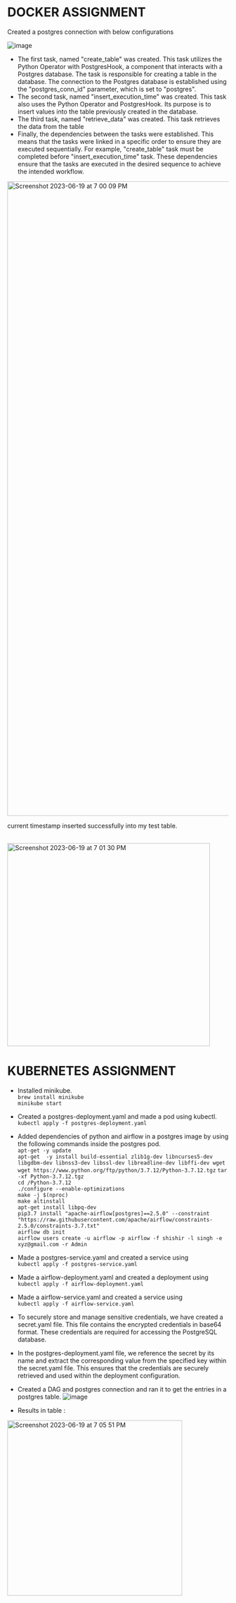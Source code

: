 # DOCKER ASSIGNMENT

Created a postgres connection with below configurations

![image](https://github.com/shishir474/docker_kubernetes_assignment/assets/57223710/eb5aada9-dff1-451d-ac31-e7493ed0cd03)


- The first task, named "create_table" was created. This task utilizes the Python Operator with PostgresHook, a component that interacts with a Postgres database. The task is responsible for creating a table in the database. The connection to the Postgres database is established using the "postgres_conn_id" parameter, which is set to "postgres".
- The second task, named "insert_execution_time" was created. This task also uses the Python Operator and PostgresHook. Its purpose is to insert values into the table previously created in the database.
- The third task, named "retrieve_data" was created. This task retrieves the data from the table
- Finally, the dependencies between the tasks were established. This means that the tasks were linked in a specific order to ensure they are executed sequentially. For example, "create_table" task must be completed before "insert_execution_time" task. These dependencies ensure that the tasks are executed in the desired sequence to achieve the intended workflow.

<img width="1440" alt="Screenshot 2023-06-19 at 7 00 09 PM" src="https://github.com/shishir474/docker_kubernetes_assignment/assets/57223710/1728032a-6587-496c-9bea-2c1d4f919da4">


 current timestamp inserted successfully into my test table.
 
 <br>
<img width="461" alt="Screenshot 2023-06-19 at 7 01 30 PM" src="https://github.com/shishir474/docker_kubernetes_assignment/assets/57223710/bd8c06fe-5188-442e-afdc-eaf4ac4d615b">

 
 
# KUBERNETES ASSIGNMENT
- Installed minikube. <br>
` brew install minikube ` <br>
`minikube start`

- Created a postgres-deployment.yaml and made a pod using kubectl. <br>
`kubectl apply -f postgres-deployment.yaml`

- Added dependencies of python and airflow in a postgres image by using the following commands inside the postgres pod. <br>
`apt-get -y update`<br>
`apt-get  -y install build-essential zlib1g-dev libncurses5-dev libgdbm-dev libnss3-dev libssl-dev libreadline-dev libffi-dev wget`<br>
`wget https://www.python.org/ftp/python/3.7.12/Python-3.7.12.tgz`
`tar -xf Python-3.7.12.tgz`<br>
`cd /Python-3.7.12`<br>
`./configure --enable-optimizations` <br>
`make -j $(nproc)` <br>
`make altinstall` <br>
`apt-get install libpq-dev` <br>
`pip3.7 install "apache-airflow[postgres]==2.5.0" --constraint "https://raw.githubusercontent.com/apache/airflow/constraints-2.5.0/constraints-3.7.txt"` <br>
`airflow db init` <br>
`airflow users create -u airflow -p airflow -f shishir -l singh -e xyz@gmail.com -r Admin` <br>

- Made a postgres-service.yaml and created a service using <br>
`kubectl apply -f postgres-service.yaml`

- Made a airflow-deployment.yaml and created a deployment using <br>
`kubectl apply -f airflow-deployment.yaml`

- Made a airflow-service.yaml and created a service using <br>
`kubectl apply -f airflow-service.yaml`

- To securely store and manage sensitive credentials, we have created a secret.yaml file. This file contains the encrypted credentials in base64 format. These credentials are required for accessing the PostgreSQL database.

- In the postgres-deployment.yaml file, we reference the secret by its name and extract the corresponding value from the specified key within the secret.yaml file. This ensures that the credentials are securely retrieved and used within the deployment configuration.

- Created a DAG and postgres connection and ran it to get the entries in a postgres table.
  ![image](https://github.com/shishir474/docker_kubernetes_assignment/assets/57223710/35983016-3bba-4b25-889a-db03ff4bc6c1)

- Results in table : <br>
<img width="398" alt="Screenshot 2023-06-19 at 7 05 51 PM" src="https://github.com/shishir474/docker_kubernetes_assignment/assets/57223710/28f44580-e613-49cf-8489-26bdfbc059e9">

